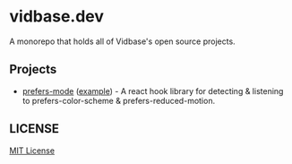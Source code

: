 # vidbase.dev

A monorepo that holds all of Vidbase's open source projects.

## Projects

- [prefers-mode](packages/prefers-mode) ([example](examples/prefers-mode)) - A react hook library for detecting & listening to prefers-color-scheme &amp; prefers-reduced-motion.

## LICENSE

[MIT License](LICENSE)
